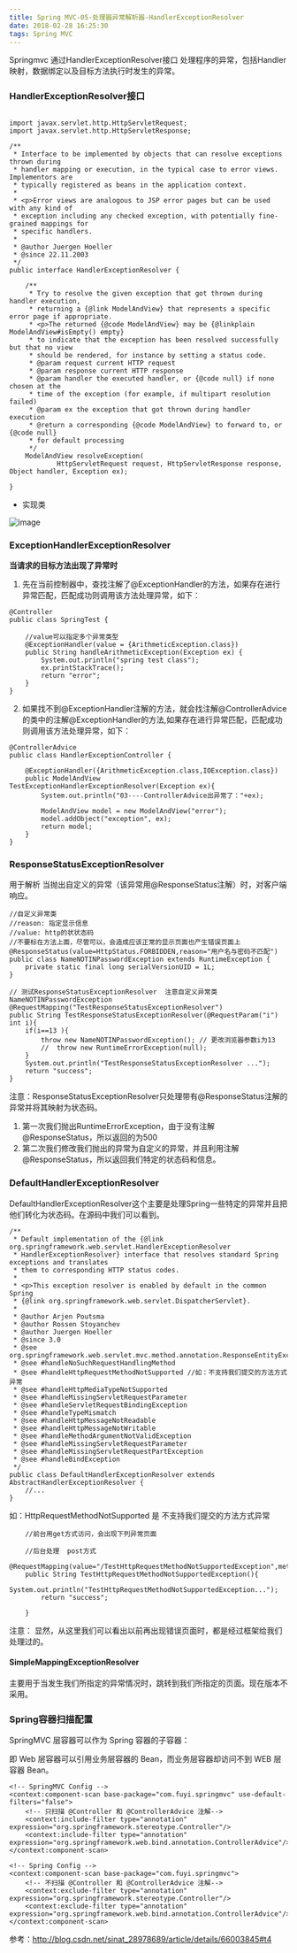 ```yaml
---
title: Spring MVC-05-处理器异常解析器-HandlerExceptionResolver
date: 2018-02-28 16:25:30
tags: Spring MVC
---
```


Springmvc 通过HandlerExceptionResolver接口 处理程序的异常，包括Handler映射，数据绑定以及目标方法执行时发生的异常。

### HandlerExceptionResolver接口

```

import javax.servlet.http.HttpServletRequest;
import javax.servlet.http.HttpServletResponse;

/**
 * Interface to be implemented by objects that can resolve exceptions thrown during
 * handler mapping or execution, in the typical case to error views. Implementors are
 * typically registered as beans in the application context.
 *
 * <p>Error views are analogous to JSP error pages but can be used with any kind of
 * exception including any checked exception, with potentially fine-grained mappings for
 * specific handlers.
 *
 * @author Juergen Hoeller
 * @since 22.11.2003
 */
public interface HandlerExceptionResolver {

	/**
	 * Try to resolve the given exception that got thrown during handler execution,
	 * returning a {@link ModelAndView} that represents a specific error page if appropriate.
	 * <p>The returned {@code ModelAndView} may be {@linkplain ModelAndView#isEmpty() empty}
	 * to indicate that the exception has been resolved successfully but that no view
	 * should be rendered, for instance by setting a status code.
	 * @param request current HTTP request
	 * @param response current HTTP response
	 * @param handler the executed handler, or {@code null} if none chosen at the
	 * time of the exception (for example, if multipart resolution failed)
	 * @param ex the exception that got thrown during handler execution
	 * @return a corresponding {@code ModelAndView} to forward to, or {@code null}
	 * for default processing
	 */
	ModelAndView resolveException(
			HttpServletRequest request, HttpServletResponse response, Object handler, Exception ex);

}
```
* 实现类

![image](https://note.youdao.com/yws/api/personal/file/8F88FA342F244104B1F3CDD028208E7E?method=download&shareKey=914787c23d3fc7b73954778a7f689409)

### ExceptionHandlerExceptionResolver

**当请求的目标方法出现了异常时**
1. 先在当前控制器中，查找注解了@ExceptionHandler的方法，如果存在进行异常匹配，匹配成功则调用该方法处理异常，如下：

```
@Controller
public class SpringTest {

    //value可以指定多个异常类型
    @ExceptionHandler(value = {ArithmeticException.class})
    public String handleArithmeticException(Exception ex) {
        System.out.println("spring test class");
        ex.printStackTrace();
        return "error";
    }
}
```

2. 如果找不到@ExceptionHandler注解的方法，就会找注解@ControllerAdvice的类中的注解@ExceptionHandler的方法,如果存在进行异常匹配，匹配成功则调用该方法处理异常，如下：
```
@ControllerAdvice
public class HandlerExceptionController {
    
    @ExceptionHandler({ArithmeticException.class,IOException.class})
    public ModelAndView TestExceptionHandlerExceptionResolver(Exception ex){
        System.out.println("03----ControllerAdvice出异常了："+ex);
        
        ModelAndView model = new ModelAndView("error");
        model.addObject("exception", ex);
        return model;
    }
}
```

### ResponseStatusExceptionResolver

用于解析 当抛出自定义的异常（该异常用@ResponseStatus注解）时，对客户端响应。

```
//自定义异常类
//reason: 指定显示信息   
//value: http的状状态码
//不要标在方法上面，尽管可以，会造成应该正常的显示页面也产生错误页面上
@ResponseStatus(value=HttpStatus.FORBIDDEN,reason="用户名与密码不匹配")
public class NameNOTINPasswordException extends RuntimeException {
    private static final long serialVersionUID = 1L;
}
```


```
// 测试ResponseStatusExceptionResolver  注意自定义异常类NameNOTINPasswordException
@RequestMapping("TestResponseStatusExceptionResolver")
public String TestResponseStatusExceptionResolver(@RequestParam("i") int i){
    if(i==13 ){
        throw new NameNOTINPasswordException(); // 更改浏览器参数i为13
        //  throw new RuntimeErrorException(null);
    }
    System.out.println("TestResponseStatusExceptionResolver ...");
    return "success";
}
```
注意：ResponseStatusExceptionResolver只处理带有@ResponseStatus注解的异常并将其映射为状态码。

1. 第一次我们抛出RuntimeErrorException，由于没有注解@ResponseStatus，所以返回的为500 
1. 第二次我们修改我们抛出的异常为自定义的异常，并且利用注解@ResponseStatus，所以返回我们特定的状态码和信息。 


### DefaultHandlerExceptionResolver
DefaultHandlerExceptionResolver这个主要是处理Spring一些特定的异常并且把他们转化为状态码。在源码中我们可以看到。
```
/**
 * Default implementation of the {@link org.springframework.web.servlet.HandlerExceptionResolver
 * HandlerExceptionResolver} interface that resolves standard Spring exceptions and translates
 * them to corresponding HTTP status codes.
 *
 * <p>This exception resolver is enabled by default in the common Spring
 * {@link org.springframework.web.servlet.DispatcherServlet}.
 *
 * @author Arjen Poutsma
 * @author Rossen Stoyanchev
 * @author Juergen Hoeller
 * @since 3.0
 * @see org.springframework.web.servlet.mvc.method.annotation.ResponseEntityExceptionHandler
 * @see #handleNoSuchRequestHandlingMethod
 * @see #handleHttpRequestMethodNotSupported //如：不支持我们提交的方法方式异常
 * @see #handleHttpMediaTypeNotSupported
 * @see #handleMissingServletRequestParameter
 * @see #handleServletRequestBindingException
 * @see #handleTypeMismatch
 * @see #handleHttpMessageNotReadable
 * @see #handleHttpMessageNotWritable
 * @see #handleMethodArgumentNotValidException
 * @see #handleMissingServletRequestParameter
 * @see #handleMissingServletRequestPartException
 * @see #handleBindException
 */
public class DefaultHandlerExceptionResolver extends AbstractHandlerExceptionResolver {
    //...
}
```
如：HttpRequestMethodNotSupported 是 不支持我们提交的方法方式异常

```
    //前台用get方式访问，会出现下列异常页面

    //后台处理  post方式
    @RequestMapping(value="/TestHttpRequestMethodNotSupportedException",method=RequestMethod.POST)
    public String TestHttpRequestMethodNotSupportedException(){
        System.out.println("TestHttpRequestMethodNotSupportedException...");
        return "success";

    } 
```


注意： 显然，从这里我们可以看出以前再出现错误页面时，都是经过框架给我们处理过的。

#### SimpleMappingExceptionResolver
主要用于当发生我们所指定的异常情况时，跳转到我们所指定的页面。现在版本不采用。

### Spring容器扫描配置
SpringMVC 层容器可以作为 Spring 容器的子容器：

即 Web 层容器可以引用业务层容器的 Bean，而业务层容器却访问不到 WEB 层容器 Bean。
```
<!-- SpringMVC Config -->
<context:component-scan base-package="com.fuyi.springmvc" use-default-filters="false">
    <!-- 只扫描 @Controller 和 @ControllerAdvice 注解-->
    <context:include-filter type="annotation" expression="org.springframework.stereotype.Controller"/>
    <context:include-filter type="annotation" expression="org.springframework.web.bind.annotation.ControllerAdvice"/>
</context:component-scan>

<!-- Spring Config -->
<context:component-scan base-package="com.fuyi.springmvc">
    <!-- 不扫描 @Controller 和 @ControllerAdvice 注解-->
    <context:exclude-filter type="annotation" expression="org.springframework.stereotype.Controller"/>
    <context:exclude-filter type="annotation" expression="org.springframework.web.bind.annotation.ControllerAdvice"/>
</context:component-scan>
```


参考：http://blog.csdn.net/sinat_28978689/article/details/66003845#t4